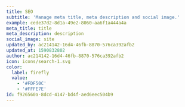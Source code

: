 ```yaml
---
title: SEO
subtitle: 'Manage meta title, meta description and social image.'
example: cede37d2-8d1a-49e2-8060-aa6f1a444a4a
meta_title: title
meta_description: description
social_image: site
updated_by: ac214142-16d4-46fb-8870-576ca392afb2
updated_at: 1590832802
author: ac214142-16d4-46fb-8870-576ca392afb2
icon: icons/search-1.svg
color:
  label: firefly
  value:
    - '#FDF50C'
    - '#FFFE7E'
id: f926560a-8dcd-4147-bd4f-aed6eec504b9
---
```

